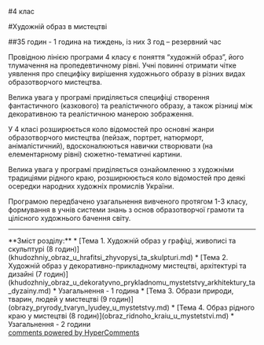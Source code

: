<div id="hypercomments_widget" class="js-hypercomments-widget invisible"></div>

#4 клас 

#Художній образ в мистецтві

##35 годин - 1 година на тиждень, із них 3 год – резервний час

Провідною лінією програми 4 класу є поняття “художній образ”, його тлумачення на пропедевтичному рівні. Учні повинні отримати чітке уявлення про специфіку вирішення художнього образу в різних видах образотворчого мистецтва. 

Велика увага у програмі приділяється специфіці створення фантастичного (казкового) та реалістичного образу, а також  різниці між декоративною та реалістичною манерою зображення.

У 4 класі розширюється коло відомостей про основні жанри образотворчого мистецтва (пейзаж, портрет, натюрморт, анімалістичний), вдосконалюються навички створювати (на елементарному рівні) сюжетно-тематичні картини. 

Велика увага у програмі приділяється ознайомленню з художніми традиціями рідного краю, розширююється коло відомостей про деякі осередки народних художніх промислів України.

Програмою передбачено узагальнення вивченого протягом 1-3 класу, формування в учнів системи знань з основ образотворчої грамоти та цілісного  художнього бачення світу.
<hr>
**Зміст розділу:**
*	[Тема 1.  Художній образ у графіці, живописі та скульптурі (8 годин)](khudozhniy_obraz_u_hrafitsi_zhyvopysi_ta_skulpturi.md)
*	[Тема 2.  Художній образ у декоративно-прикладному мистецтві, архітектурі та дизайні  (7 годин)](khudozhniy_obraz_u_dekoratyvno_prykladnomu_mystetstvy_arkhitektury_ta_dyzainy.md)
*	Узагальнення - 1 година
*	[Тема 3.  Образи природи, тварин, людей у мистецтві (9 годин)](obrazy_pryrody_tvaryn_lyudey_u_mystetstvy.md)
*	[Тема 4.  Образ рідного краю у мистецтві (8 годин)](obraz_ridnoho_kraiu_u_mystetstvi.md)
*	Узагальнення - 2 години


<div class="js-hypercomments-container">
    <a href="http://hypercomments.com" class="hc-link" title="comments widget">comments powered by HyperComments</a>
</div>